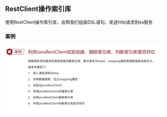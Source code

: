 ## RestClient操作索引库
使用RestClient操作索引库，会帮我们组装DSL语句，发送http请求到es服务


### 案例
![](../images/part1/elasticsearch-14-01.png)